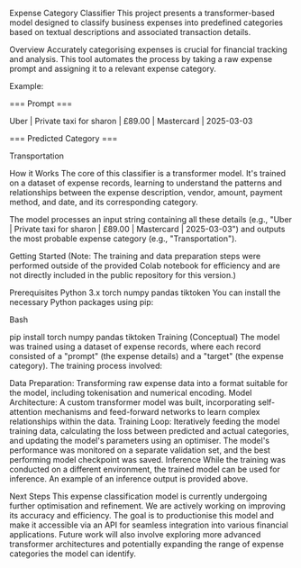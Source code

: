 Expense Category Classifier
This project presents a transformer-based model designed to classify business expenses into predefined categories based on textual descriptions and associated transaction details.

Overview
Accurately categorising expenses is crucial for financial tracking and analysis. This tool automates the process by taking a raw expense prompt and assigning it to a relevant expense category.

Example:

=== Prompt ===

Uber | Private taxi for sharon | £89.00 | Mastercard | 2025-03-03

=== Predicted Category ===

Transportation


How it Works
The core of this classifier is a transformer model. It's trained on a dataset of expense records, learning to understand the patterns and relationships between the expense description, vendor, amount, payment method, and date, and its corresponding category.

The model processes an input string containing all these details (e.g., "Uber | Private taxi for sharon | £89.00 | Mastercard | 2025-03-03") and outputs the most probable expense category (e.g., "Transportation").

Getting Started
(Note: The training and data preparation steps were performed outside of the provided Colab notebook for efficiency and are not directly included in the public repository for this version.)

Prerequisites
Python 3.x
torch
numpy
pandas
tiktoken
You can install the necessary Python packages using pip:

Bash

pip install torch numpy pandas tiktoken
Training (Conceptual)
The model was trained using a dataset of expense records, where each record consisted of a "prompt" (the expense details) and a "target" (the expense category). The training process involved:

Data Preparation: Transforming raw expense data into a format suitable for the model, including tokenisation and numerical encoding.
Model Architecture: A custom transformer model was built, incorporating self-attention mechanisms and feed-forward networks to learn complex relationships within the data.
Training Loop: Iteratively feeding the model training data, calculating the loss between predicted and actual categories, and updating the model's parameters using an optimiser. The model's performance was monitored on a separate validation set, and the best performing model checkpoint was saved.
Inference
While the training was conducted on a different environment, the trained model can be used for inference. An example of an inference output is provided above.

Next Steps
This expense classification model is currently undergoing further optimisation and refinement. We are actively working on improving its accuracy and efficiency. The goal is to productionise this model and make it accessible via an API for seamless integration into various financial applications. Future work will also involve exploring more advanced transformer architectures and potentially expanding the range of expense categories the model can identify.
